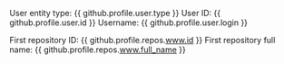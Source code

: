 User entity type: {{ github.profile.user.type }}
User ID: {{ github.profile.user.id }}
Username: {{ github.profile.user.login }}

First repository ID: {{ github.profile.repos.www.id }}
First repository full name: {{ github.profile.repos.www.full_name }}
